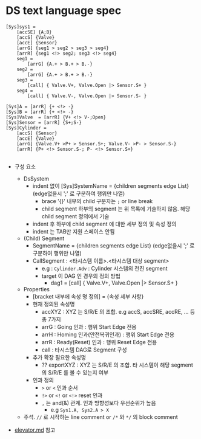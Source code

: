 # DS text language spec

```ex)
[Sys]sys1 = 
    [accSE] {A;B}
    [accS] {Valve}
    [accE] {Sensor}
    [arrG] {seg1 > seg2 > seg3 > seg4}
    [arrR] {seg1 <!> seg2; seg3 <!> seg4}
    seg1 =
        [arrG] {A.+ > B.+ > B.-}
    seg2 = 
        [arrG] {A.+ > B.+ > B.-}
    seg3 = 
        [call] { Valve.V+, Valve.Open |> Sensor.S+ }
    seg4 = 
        [call] { Valve.V-, Valve.Open |> Sensor.S- }
        
[Sys]A = [arrR] {+ <!> -}
[Sys]B = [arrR] {+ <!> -}
[Sys]Valve  = [arrR] {V+ <!> V-;Open}
[Sys]Sensor = [arrR] {S+;S-}
[Sys]Cylinder =
    [accS] {Sensor}
    [accE] {Valve}
    [arrG] {Valve.V+ >P+ > Sensor.S+; Valve.V- >P- > Sensor.S-}
    [arrR] {P+ <!> Sensor.S-; P- <!> Sensor.S+} 
    
```

- 구성 요소
  - DsSystem
    - indent 없이 [Sys]SystemName = {children segments edge List} (edge없을시 ';' 로 구분하여 행위만 나열)
      - brace '{}' 내부의 child 구분자는 `;` or line break
      - child segment 하부의 segment 는 위 목록에 기술하지 않음.  해당 child segment 정의에서 기술
    - indent 후 하부에 child segment 에 대한 세부 정의 및 속성 정의
    - indent 는 TAB만 지원 스페이스 안됨
  - (Child) Segment
    - SegmentName = {children segments edge List} (edge없을시 ';' 로 구분하여 행위만 나열)
    - CallSegment : <타시스템 이름>.<타시스템 대상 segment>
      - e.g : `Cylinder.Adv` : Cylinder 시스템의 전진 segment
      - target 이 DAG 인 경우의 정의 방법
        - dag1 =  [call] { Valve.V+, Valve.Open |> Sensor.S+ }
  - Properties
    - [bracket 내부에 속성 명 정의] = {속성 세부 사항}
    - 현재 정의된 속성명
      - accXYZ : XYZ 는 S/R/E 의 조합.  e.g accS, accSRE, accRE, ... 등 총 7가지
      - arrG : Going 인과 : 행위 Start Edge 전용
      - arrH : Homing 인과(안전복귀인과)  : 행위 Start Edge 전용
      - arrR : Ready(Reset) 인과 : 행위 Reset Edge 전용
      - call : 타시스템 DAG로 Segment 구성
    - 추가 확장 필요한 속성명
      - ?? exportXYZ : XYZ 는 S/R/E 의 조합.   타 시스템이 해당 segment 의 S/R/E 를 볼 수 있는지 여부
    - 인과 정의
      - `>` or `<` 인과 순서
      - `!>` or `<!` or `<!>` reset 인과
      - `,` 는 and(&) 관계.  인과 방향성보다 우선순위가 높음
        - e.g `Sys1.A, Sys2.A > X`
  - 주석.  `//` 로 시작하는 line comment or `/*` 와 `*/` 의 block comment

- [elevator.md](../Samples/elevator.md) 참고
